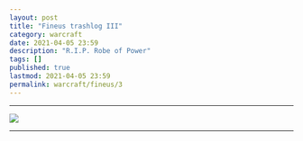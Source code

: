 ```yaml
---
layout: post
title: "Fineus trashlog III"
category: warcraft
date: 2021-04-05 23:59
description: "R.I.P. Robe of Power"
tags: []
published: true
lastmod: 2021-04-05 23:59
permalink: warcraft/fineus/3
---
```

[//]: # ( 04/05/21  -added)

*****

<img src="{{ site.url }}/assets/img/IMG_20210405_235841327.jpg" />

*****
